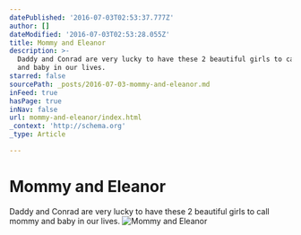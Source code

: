 ```yaml
---
datePublished: '2016-07-03T02:53:37.777Z'
author: []
dateModified: '2016-07-03T02:53:28.055Z'
title: Mommy and Eleanor
description: >-
  Daddy and Conrad are very lucky to have these 2 beautiful girls to call mommy
  and baby in our lives.
starred: false
sourcePath: _posts/2016-07-03-mommy-and-eleanor.md
inFeed: true
hasPage: true
inNav: false
url: mommy-and-eleanor/index.html
_context: 'http://schema.org'
_type: Article

---
```

# **Mommy and Eleanor**

Daddy and Conrad are very lucky to have these 2 beautiful girls to call mommy and baby in our lives.
![Mommy and Eleanor](https://imgflo.herokuapp.com/graph/vahj1ThiexotieMo/74fe803c6713816e7a76eaabd20ea8ba/croprotate.jpg?cropheight=3164&cropwidth=4744&degrees=0&input=https%3A%2F%2Fthe-grid-user-content.s3-us-west-2.amazonaws.com%2F35d8ebb8-3ad7-4b1b-84fb-5feda7baa256.jpg&x=0&y=0)